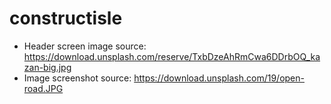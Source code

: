 # constructisle

* Header screen image source: https://download.unsplash.com/reserve/TxbDzeAhRmCwa6DDrbOQ_kazan-big.jpg
* Image screenshot source: https://download.unsplash.com/19/open-road.JPG